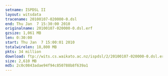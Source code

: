 ```yaml
---
setname: ISPDSL II
layout: witsdata
tracename: 20100107-020000-0.dsl
end: Thu Jan  7 15:30:00 2010
originalname: 20100107-020000-0.dsl.erf
gzsize: 1,061 MB
len: 0:30:00
start: Thu Jan  7 15:00:01 2010
totalwirelen: 18,800 MB
pkts: 34 million
download: ftp://wits.cs.waikato.ac.nz/ispdsl/2/20100107-020000-0.dsl.erf.gz
size: 2,610 MB
md5: 2c0c0843adae94f94c850788b8f639a1
---
```

